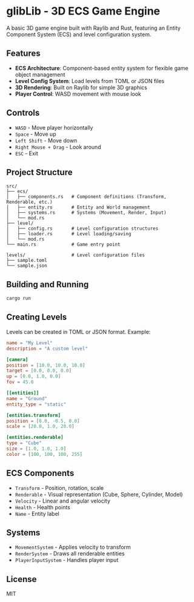 # glibLib - 3D ECS Game Engine

A basic 3D game engine built with Raylib and Rust, featuring an Entity Component System (ECS) and level configuration system.

## Features

- **ECS Architecture**: Component-based entity system for flexible game object management
- **Level Config System**: Load levels from TOML or JSON files
- **3D Rendering**: Built on Raylib for simple 3D graphics
- **Player Control**: WASD movement with mouse look

## Controls

- `WASD` - Move player horizontally
- `Space` - Move up
- `Left Shift` - Move down
- `Right Mouse + Drag` - Look around
- `ESC` - Exit

## Project Structure

```
src/
├── ecs/
│   ├── components.rs   # Component definitions (Transform, Renderable, etc.)
│   ├── entity.rs       # Entity and World management
│   ├── systems.rs      # Systems (Movement, Render, Input)
│   └── mod.rs
├── level/
│   ├── config.rs       # Level configuration structures
│   ├── loader.rs       # Level loading/saving
│   └── mod.rs
└── main.rs             # Game entry point

levels/                 # Level configuration files
├── sample.toml
└── sample.json
```

## Building and Running

```bash
cargo run
```

## Creating Levels

Levels can be created in TOML or JSON format. Example:

```toml
name = "My Level"
description = "A custom level"

[camera]
position = [10.0, 10.0, 10.0]
target = [0.0, 0.0, 0.0]
up = [0.0, 1.0, 0.0]
fov = 45.0

[[entities]]
name = "Ground"
entity_type = "static"

[entities.transform]
position = [0.0, -0.5, 0.0]
scale = [20.0, 1.0, 20.0]

[entities.renderable]
type = "Cube"
size = [1.0, 1.0, 1.0]
color = [100, 100, 100, 255]
```

## ECS Components

- `Transform` - Position, rotation, scale
- `Renderable` - Visual representation (Cube, Sphere, Cylinder, Model)
- `Velocity` - Linear and angular velocity
- `Health` - Health points
- `Name` - Entity label

## Systems

- `MovementSystem` - Applies velocity to transform
- `RenderSystem` - Draws all renderable entities
- `PlayerInputSystem` - Handles player input

## License

MIT

